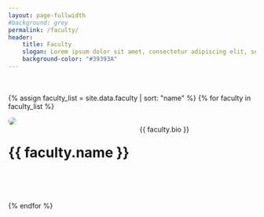 ```yaml
---
layout: page-fullwidth
#background: grey
permalink: /faculty/
header:
    title: Faculty
    slogan: Lorem ipsum dolor sit amet, consectetur adipiscing elit, sed do eiusmod tempor incididunt ut labore et dolore magna aliqua. 
    background-color: "#39393A"
---
```



<!-- 
{% for faculty in site.faculty %}
{{ faculty.content }}

{% endfor %} 
-->


<div class="faculty-list" style="margin: 3rem 0 0 0;">

{% assign faculty_list = site.data.faculty | sort: "name" %}
{% for faculty in faculty_list %}
<div class="row" style="margin-bottom: 4rem; align-items: center;">

<div class="medium-4 columns" style="padding-right: 50px;">
	<img src="../images/people/{{ faculty.img }}" style="max-width: 200px; border-radius: 50%;"/>
</div>

<div class="medium-8 columns">
	<h1 style="font-weight: bold;">{{ faculty.name }}</h1>
	{{ faculty.bio }}	
</div>



</div>


{% endfor %} 
<div>